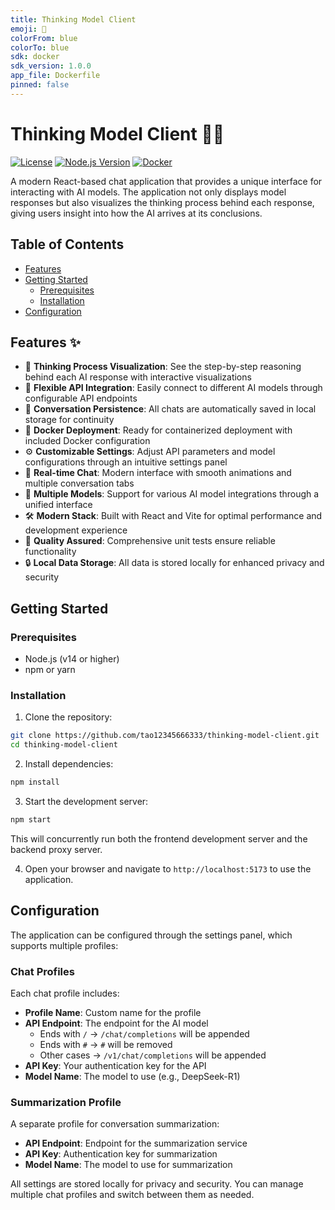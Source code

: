 ```yaml
---
title: Thinking Model Client
emoji: 🤖
colorFrom: blue
colorTo: blue
sdk: docker
sdk_version: 1.0.0
app_file: Dockerfile
pinned: false
---
```



# Thinking Model Client 🧠🤖

[![License](https://img.shields.io/badge/License-MIT-blue.svg)](https://opensource.org/licenses/MIT)
[![Node.js Version](https://img.shields.io/badge/node-%3E%3D14.0.0-brightgreen)](https://nodejs.org/)
[![Docker](https://img.shields.io/badge/Docker-Ready-blue)](https://www.docker.com/)

A modern React-based chat application that provides a unique interface for interacting with AI models. The application not only displays model responses but also visualizes the thinking process behind each response, giving users insight into how the AI arrives at its conclusions.

## Table of Contents
- [Features](#features)
- [Getting Started](#getting-started)
  - [Prerequisites](#prerequisites)
  - [Installation](#installation)
- [Configuration](#configuration)

## Features ✨

- 🧠 **Thinking Process Visualization**: See the step-by-step reasoning behind each AI response with interactive visualizations
- 🔗 **Flexible API Integration**: Easily connect to different AI models through configurable API endpoints
- 💾 **Conversation Persistence**: All chats are automatically saved in local storage for continuity
- 🐳 **Docker Deployment**: Ready for containerized deployment with included Docker configuration
- ⚙️ **Customizable Settings**: Adjust API parameters and model configurations through an intuitive settings panel
- 💬 **Real-time Chat**: Modern interface with smooth animations and multiple conversation tabs
- 🤖 **Multiple Models**: Support for various AI model integrations through a unified interface
- 🛠️ **Modern Stack**: Built with React and Vite for optimal performance and development experience
- 🧪 **Quality Assured**: Comprehensive unit tests ensure reliable functionality
- 🔒 **Local Data Storage**: All data is stored locally for enhanced privacy and security

## Getting Started

### Prerequisites

- Node.js (v14 or higher)
- npm or yarn

### Installation

1. Clone the repository:

```bash
git clone https://github.com/tao12345666333/thinking-model-client.git
cd thinking-model-client
```

2. Install dependencies:

```bash
npm install
```

3. Start the development server:

```bash
npm start
```

This will concurrently run both the frontend development server and the backend proxy server.

4. Open your browser and navigate to `http://localhost:5173` to use the application.

## Configuration

The application can be configured through the settings panel, which supports multiple profiles:

### Chat Profiles

Each chat profile includes:
- **Profile Name**: Custom name for the profile
- **API Endpoint**: The endpoint for the AI model
  - Ends with `/` → `/chat/completions` will be appended
  - Ends with `#` → `#` will be removed
  - Other cases → `/v1/chat/completions` will be appended
- **API Key**: Your authentication key for the API
- **Model Name**: The model to use (e.g., DeepSeek-R1)

### Summarization Profile

A separate profile for conversation summarization:
- **API Endpoint**: Endpoint for the summarization service
- **API Key**: Authentication key for summarization
- **Model Name**: The model to use for summarization

All settings are stored locally for privacy and security. You can manage multiple chat profiles and switch between them as needed.
